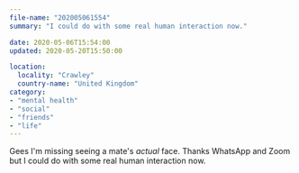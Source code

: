 ```yaml
---
file-name: "202005061554"
summary: "I could do with some real human interaction now."

date: 2020-05-06T15:54:00
updated: 2020-05-20T15:50:00

location:
  locality: "Crawley"
  country-name: "United Kingdom"
category:
- "mental health"
- "social"
- "friends"
- "life"
---
```


Gees I'm missing seeing a mate's *actual* face. Thanks WhatsApp and Zoom but I could do with some real human interaction now.
